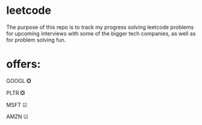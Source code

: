 # leetcode

The purpose of this repo is to track my progress solving leetcode problems for upcoming interviews with some of the bigger tech companies, as well as for problem solving fun.

# offers:

GOOGL ❎

PLTR ❎

MSFT &#x2611;

AMZN &#x2611;
